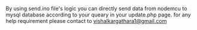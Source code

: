By using send.ino file's logic you can directly send data from nodemcu to mysql database according to your queary in your update.php page.
for any help requirement please contact to vishalkargathara1@gmail.com
